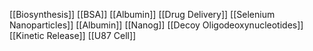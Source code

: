 [[Biosynthesis]]
[[BSA]]
[[Albumin]]
[[Drug Delivery]]
[[Selenium Nanoparticles]]
[[Albumin]]
[[Nanog]]
[[Decoy Oligodeoxynucleotides]]
[[Kinetic Release]]
[[U87 Cell]]
